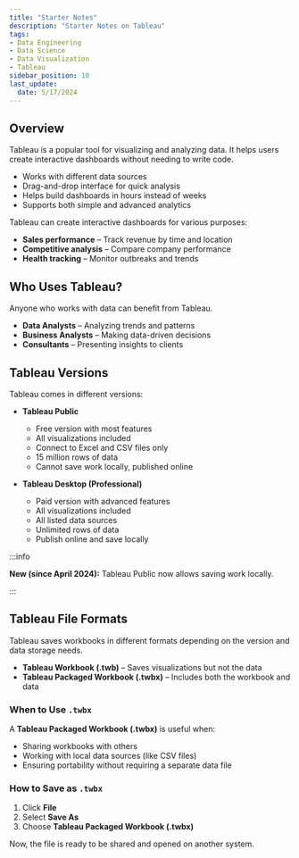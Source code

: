 ```yaml
---
title: "Starter Notes"
description: "Starter Notes on Tableau"
tags: 
- Data Engineering
- Data Science
- Data Visualization
- Tableau
sidebar_position: 10
last_update:
  date: 5/17/2024
---
```




## Overview

Tableau is a popular tool for visualizing and analyzing data. It helps users create interactive dashboards without needing to write code.  

- Works with different data sources  
- Drag-and-drop interface for quick analysis  
- Helps build dashboards in hours instead of weeks  
- Supports both simple and advanced analytics  

Tableau can create interactive dashboards for various purposes:  

- **Sales performance** – Track revenue by time and location  
- **Competitive analysis** – Compare company performance  
- **Health tracking** – Monitor outbreaks and trends  

## Who Uses Tableau?  

Anyone who works with data can benefit from Tableau. 

- **Data Analysts** – Analyzing trends and patterns  
- **Business Analysts** – Making data-driven decisions  
- **Consultants** – Presenting insights to clients  

## Tableau Versions  

Tableau comes in different versions: 

- **Tableau Public** 
  - Free version with most features
  - All visualizations included
  - Connect to Excel and CSV files only 
  - 15 million rows of data
  - Cannot save work locally, published online  

- **Tableau Desktop (Professional)** 
  
  - Paid version with advanced features
  - All visualizations included
  - All listed data sources 
  - Unlimited rows of data
  - Publish online and save locally

:::info 

**New (since April 2024):** Tableau Public now allows saving work locally.  

:::


## Tableau File Formats  

Tableau saves workbooks in different formats depending on the version and data storage needs.  

- **Tableau Workbook (.twb)** – Saves visualizations but not the data  
- **Tableau Packaged Workbook (.twbx)** – Includes both the workbook and data  

### When to Use `.twbx`  

A **Tableau Packaged Workbook (.twbx)** is useful when:  

- Sharing workbooks with others  
- Working with local data sources (like CSV files)  
- Ensuring portability without requiring a separate data file  

### How to Save as `.twbx`  

1. Click **File**  
2. Select **Save As**  
3. Choose **Tableau Packaged Workbook (.twbx)**  

Now, the file is ready to be shared and opened on another system.